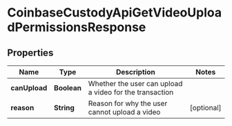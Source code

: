 
# CoinbaseCustodyApiGetVideoUploadPermissionsResponse

## Properties
Name | Type | Description | Notes
------------ | ------------- | ------------- | -------------
**canUpload** | **Boolean** | Whether the user can upload a video for the transaction | 
**reason** | **String** | Reason for why the user cannot upload a video |  [optional]



